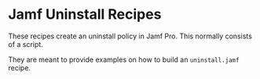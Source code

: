 # Jamf Uninstall Recipes

These recipes create an uninstall policy in Jamf Pro. This normally consists of a script.

They are meant to provide examples on how to build an `uninstall.jamf` recipe.
